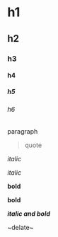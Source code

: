 # h1

## h2

### h3

#### h4

##### h5

###### h6

paragraph

> quote

*italic*

_italic_

**bold**

__bold__

***italic and bold***

~delate~
